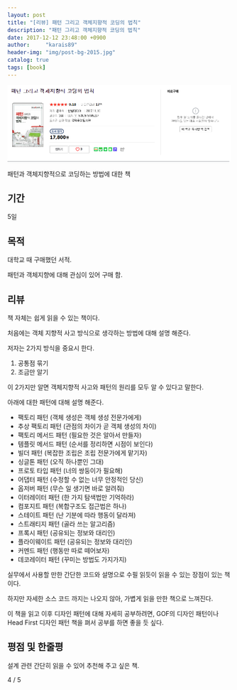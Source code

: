 ```yaml
---
layout: post
title: "[리뷰] 패턴 그리고 객체지향적 코딩의 법칙"
description: "패턴 그리고 객체지향적 코딩의 법칙"
date: 2017-12-12 23:48:00 +0900
author:     "karais89"
header-img: "img/post-bg-2015.jpg"
catalog: true
tags: [book]
---
```


![book image](/img/in-post/book/8.png)

패턴과 객체지향적으로 코딩하는 방법에 대한 책

## 기간

5일

## 목적

대학교 때 구매했던 서적.

패턴과 객체지향에 대해 관심이 있어 구매 함.

## 리뷰

책 자체는 쉽게 읽을 수 있는 책이다.

처음에는 객체 지향적 사고 방식으로 생각하는 방법에 대해 설명 해준다.

저자는 2가지 방식을 중요시 한다.

1. 공통점 묶기
2. 조금만 알기

이 2가지만 알면 객체지향적 사고와 패턴의 원리를 모두 알 수 있다고 말한다.

아래에 대한 패턴에 대해 설명 해준다.

- 팩토리 패턴 (객체 생성은 객체 생성 전문가에게)
- 추상 팩토리 패턴 (관점의 차이가 곧 객체 생성의 차이)
- 팩토리 메서드 패턴 (필요한 것은 알아서 만들자)
- 템플릿 메서드 패턴 (순서를 정리하면 시점이 보인다)
- 빌더 패턴 (복잡한 조립은 조립 전문가에게 맡기자)
- 싱글톤 패턴 (오직 하나뿐인 그대)
- 프로토 타입 패턴 (너의 쌍둥이가 필요해)
- 어댑터 패턴 (수정할 수 없는 너무 안정적인 당신)
- 옵저버 패턴 (무슨 일 생기면 바로 알려줘)
- 이터레이터 패턴 (한 가지 탐색법만 기억하라)
- 컴포지트 패턴 (복합구조도 접근법은 하나)
- 스테이트 패턴 (난 기분에 따라 행동이 달라져)
- 스트래티지 패턴 (골라 쓰는 알고리즘)
- 프록시 패턴 (공유되는 정보와 대리인)
- 플라이웨이트 패턴 (공유되는 정보와 대리인)
- 커멘드 패턴 (행동만 따로 떼어보자)
- 데코레이터 패턴 (꾸미는 방법도 가지가지)

실무에서 사용할 만한 간단한 코드와 설명으로 수필 읽듯이 읽을 수 있는 장점이 있는 책이다.

하지만 자세한 소스 코드 까지는 나오지 않아, 가볍게 읽을 만한 책으로 느껴진다.

이 책을 읽고 이후 디자인 패턴에 대해 자세히 공부하려면, GOF의 디자인 패턴이나 Head First 디자인 패턴 책을 펴서 공부를 하면 좋을 듯 싶다.

## 평점 및 한줄평

설계 관련 간단히 읽을 수 있어 추천해 주고 싶은 책.

4 / 5